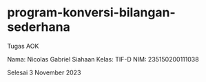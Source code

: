 # program-konversi-bilangan-sederhana
Tugas AOK 

Nama: Nicolas Gabriel Siahaan
Kelas: TIF-D
NIM: 235150200111038

Selesai 3 November 2023
